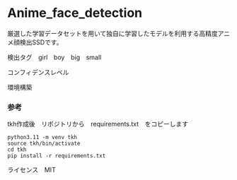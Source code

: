 # Anime_face_detection

厳選した学習データセットを用いて独自に学習したモデルを利用する高精度アニメ顔検出SSDです。

検出タグ　girl　boy　big　small　

コンフィデンスレベル

環境構築

### 参考

tkh作成後　リポジトリから　requirements.txt　をコピーします
```
python3.11 -m venv tkh
source tkh/bin/activate
cd tkh
pip install -r requirements.txt
```

ライセンス　MIT
